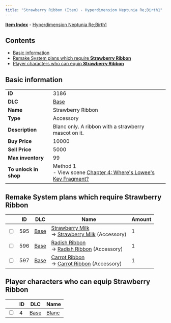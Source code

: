```yaml
---
title: "Strawberry Ribbon (Item) - Hyperdimension Neptunia Re;Birth1"
---
```


[**Item Index**](/neptunia/rb1/item/index.html) - [Hyperdimension Neptunia Re;Birth1](/neptunia/rb1)

## Contents

- [Basic information](#basic-information)
- [Remake System plans which require **Strawberry Ribbon**](#remake-system-plans-which-require-strawberry-ribbon)
- [Player characters who can equip **Strawberry Ribbon**](#player-characters-who-can-equip-strawberry-ribbon)

## Basic information

|   |   |
| -- | -- |
| **ID** | 3186 |
| **DLC** | [Base](/neptunia/rb1/dlc/1-base.html) |
| **Name** | Strawberry Ribbon |
| **Type** | Accessory |
| **Description** | Blanc only. A ribbon with a strawberry mascot on it. |
| **Buy Price** | 10000 |
| **Sell Price** | 5000 |
| **Max inventory** | 99 |
| **To unlock in shop** | Method 1<br />- View scene [Chapter 4: Where's Lowee's Key Fragment?](/neptunia/rb1/scene/1-410-chapter-4-wheres-lowees-key-fragment.html) |

## Remake System plans which require **Strawberry Ribbon**

|    | ID | DLC | Name | Amount |
| -- | -- | --- | ---- | ------ |
| <input type="checkbox" id="rb1-remake-1-595" class="trackbox" /> | 595 | [Base](/neptunia/rb1/dlc/1-base.html) | [Strawberry Milk](/neptunia/rb1/remake/1-595-strawberry-milk.html)<br />→ [Strawberry Milk](/neptunia/rb1/item/1-3187-strawberry-milk.html) (Accessory) | 1 |
| <input type="checkbox" id="rb1-remake-1-596" class="trackbox" /> | 596 | [Base](/neptunia/rb1/dlc/1-base.html) | [Radish Ribbon](/neptunia/rb1/remake/1-596-radish-ribbon.html)<br />→ [Radish Ribbon](/neptunia/rb1/item/1-3188-radish-ribbon.html) (Accessory) | 1 |
| <input type="checkbox" id="rb1-remake-1-597" class="trackbox" /> | 597 | [Base](/neptunia/rb1/dlc/1-base.html) | [Carrot Ribbon](/neptunia/rb1/remake/1-597-carrot-ribbon.html)<br />→ [Carrot Ribbon](/neptunia/rb1/item/1-3189-carrot-ribbon.html) (Accessory) | 1 |

## Player characters who can equip **Strawberry Ribbon**

|    | ID | DLC | Name |
| -- | -- | --- | ---- |
| <input type="checkbox" id="rb1-player-1-4" class="trackbox" /> | 4 | [Base](/neptunia/rb1/dlc/1-base.html) | [Blanc](/neptunia/rb1/player/1-4-blanc.html) |